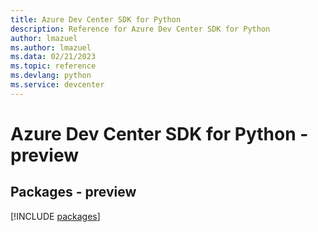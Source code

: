 ```yaml
---
title: Azure Dev Center SDK for Python
description: Reference for Azure Dev Center SDK for Python
author: lmazuel
ms.author: lmazuel
ms.data: 02/21/2023
ms.topic: reference
ms.devlang: python
ms.service: devcenter
---
```

# Azure Dev Center SDK for Python - preview
## Packages - preview
[!INCLUDE [packages](dev-center-index.md)]